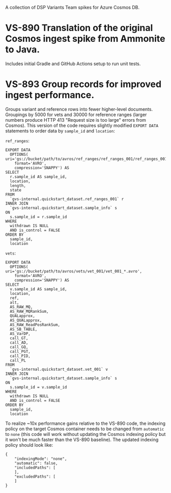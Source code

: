 A collection of DSP Variants Team spikes for Azure Cosmos DB.

# VS-890 Translation of the original Cosmos ingest spike from Ammonite to Java.

Includes initial Gradle and GitHub Actions setup to run unit tests.

# VS-893 Group records for improved ingest performance.

Groups variant and reference rows into fewer higher-level documents. Groupings by 5000 for vets and 30000 for reference
ranges (larger numbers produce HTTP 413 "Request size is too large" errors from Cosmos). This version of the code
requires slightly modified `EXPORT DATA` statements to order data by `sample_id` and `location`:

`ref_ranges`:

```
EXPORT DATA
  OPTIONS( uri='gs://bucket/path/to/avros/ref_ranges/ref_ranges_001/ref_ranges_001_*.avro',
    format='AVRO',
    compression='SNAPPY') AS
SELECT
  r.sample_id AS sample_id,
  location,
  length,
  state
FROM
  `gvs-internal.quickstart_dataset.ref_ranges_001` r
INNER JOIN
  `gvs-internal.quickstart_dataset.sample_info` s
ON
  s.sample_id = r.sample_id
WHERE
  withdrawn IS NULL
  AND is_control = FALSE
ORDER BY
  sample_id,
  location
```

`vets`:

```
EXPORT DATA
  OPTIONS( uri='gs://bucket/path/to/avros/vets/vet_001/vet_001_*.avro',
    format='AVRO',
    compression='SNAPPY') AS
SELECT
  v.sample_id AS sample_id,
  location,
  ref,
  alt,
  AS_RAW_MQ,
  AS_RAW_MQRankSum,
  QUALapprox,
  AS_QUALapprox,
  AS_RAW_ReadPosRankSum,
  AS_SB_TABLE,
  AS_VarDP,
  call_GT,
  call_AD,
  call_GQ,
  call_PGT,
  call_PID,
  call_PL
FROM
  `gvs-internal.quickstart_dataset.vet_001` v
INNER JOIN
  `gvs-internal.quickstart_dataset.sample_info` s
ON
  s.sample_id = v.sample_id
WHERE
  withdrawn IS NULL
  AND is_control = FALSE
ORDER BY
  sample_id,
  location
```

To realize ~10x performance gains relative to the VS-890 code, the indexing policy on the target Cosmos container needs
to be changed from `automatic` to `none` (this code will work without updating the Cosmos indexing policy but it won't
be much faster than the VS-890 baseline). The updated indexing policy should look like:

```
{
    "indexingMode": "none",
    "automatic": false,
    "includedPaths": [
    ],
    "excludedPaths": [
    ]
}
```
